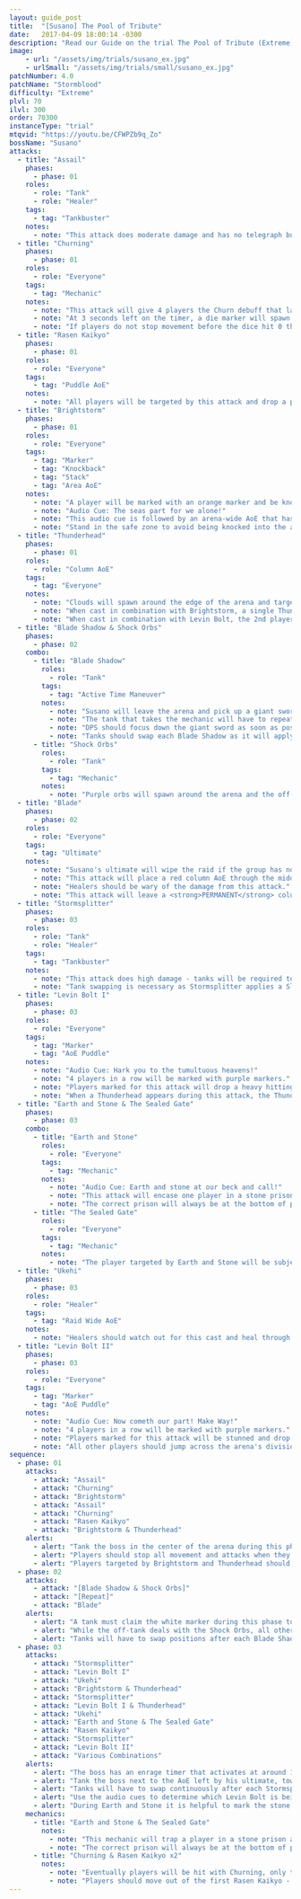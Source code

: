 ```yaml
---
layout: guide_post
title:  "[Susano] The Pool of Tribute"
date:   2017-04-09 18:00:14 -0300
description: "Read our Guide on the trial The Pool of Tribute (Extreme) where you'll face off against Susano."
image:
    - url: "/assets/img/trials/susano_ex.jpg"
    - urlSmall: "/assets/img/trials/small/susano_ex.jpg"
patchNumber: 4.0
patchName: "Stormblood"
difficulty: "Extreme"
plvl: 70
ilvl: 300
order: 70300
instanceType: "trial"
mtqvid: "https://youtu.be/CFWPZb9q_Zo"
bossName: "Susano"
attacks:
  - title: "Assail"
    phases:
      - phase: 01
    roles:
      - role: "Tank"
      - role: "Healer"
    tags:
      - tag: "Tankbuster"
    notes:
      - note: "This attack does moderate damage and has no telegraph but is cast after each 'set' of mechanics."
  - title: "Churning"
    phases:
      - phase: 01
    roles:
      - role: "Everyone"
    tags:
      - tag: "Mechanic"
    notes:
      - note: "This attack will give 4 players the Churn debuff that lasts 10 seconds."
      - note: "At 3 seconds left on the timer, a die marker will spawn above players signalling that they should <strong>STOP</strong> moving and attacking."
      - note: "If players do not stop movement before the dice hit 0 they will be hit with a Lightning Resist Down debuff."
  - title: "Rasen Kaikyo"
    phases:
      - phase: 01
    roles:
      - role: "Everyone"
    tags:
      - tag: "Puddle AoE"
    notes:
      - note: "All players will be targeted by this attack and drop a puddle where they stand - run out of these as soon as possible to avoid high damage and lightning resist debuffs."
  - title: "Brightstorm"
    phases:
      - phase: 01
    roles:
      - role: "Everyone"
    tags:
      - tag: "Marker"
      - tag: "Knockback"
      - tag: "Stack"
      - tag: "Area AoE"
    notes:
      - note: "A player will be marked with an orange marker and be knocked back across the arena - they will then be immediately targeted with a stack marker and should back up to the group to help soak damage."
      - note: "Audio Cue: The seas part for we alone!"
      - note: "This audio cue is followed by an arena-wide AoE that has a single, thin column safe zone - this area will be determined by the direction the player knocked back by Brightstorm has traveled."
      - note: "Stand in the safe zone to avoid being knocked into the air and a lightning resist debuff."
  - title: "Thunderhead"
    phases:
      - phase: 01
    roles:
      - role: "Column AoE"
    tags:
      - tag: "Everyone"
    notes:
      - note: "Clouds will spawn around the edge of the arena and target a single player with multiple column AoEs - this player can bait these columns away from the rest of the group."
      - note: "When cast in combination with Brightstorm, a single Thunderhead will target the player already targeted for Brightstorm - be wary of how you bait the column AoE."
      - note: "When cast in combination with Levin Bolt, the 2nd player marked will be targeted by the Thunderhead."
  - title: "Blade Shadow & Shock Orbs"
    phases:
      - phase: 02
    combo:
      - title: "Blade Shadow"
        roles:
          - role: "Tank"
        tags:
          - tag: "Active Time Maneuver"
        notes:
          - note: "Susano will leave the arena and pick up a giant sword - a tank should click on the white and purple marker that spawns to shield the group from the attack."
          - note: "The tank that takes the mechanic will have to repeatedly mash a button to keep the raid safe."
          - note: "DPS should focus down the giant sword as soon as possible."
          - note: "Tanks should swap each Blade Shadow as it will apply a Slashing Resist Down debuff each time it hits."
      - title: "Shock Orbs"
        roles:
          - role: "Tank"
        tags:
          - tag: "Mechanic"
        notes:
          - note: "Purple orbs will spawn around the arena and the off-tank should run around bursting them to keep them away from the group."
  - title: "Blade"
    phases:
      - phase: 02
    roles:
      - role: "Everyone"
    tags:
      - tag: "Ultimate"
    notes:
      - note: "Susano's ultimate will wipe the raid if the group has not DPS'd down both blades during the previous mechanic."
      - note: "This attack will place a red column AoE through the middle of the arena - avoid this."
      - note: "Healers should be wary of the damage from this attack."
      - note: "This attack will leave a <strong>PERMANENT</strong> column AoE puddle on the arena for the remainder of the fight that will kill players who stand in it for too long."
  - title: "Stormsplitter"
    phases:
      - phase: 03
    roles:
      - role: "Tank"
      - role: "Healer"
    tags:
      - tag: "Tankbuster"
    notes:
      - note: "This attack does high damage - tanks will be required to cooldown through it."
      - note: "Tank swapping is necessary as Stormsplitter applies a Slashing Resist Down II debuff to the player it hits."
  - title: "Levin Bolt I"
    phases:
      - phase: 03
    roles:
      - role: "Everyone"
    tags:
      - tag: "Marker"
      - tag: "AoE Puddle"
    notes:
      - note: "Audio Cue: Hark you to the tumultuous heavens!"
      - note: "4 players in a row will be marked with purple markers."
      - note: "Players marked for this attack will drop a heavy hitting lightning AoE - jump across to the other side of the arena (across the division) to drop this attack safely."
      - note: "When a Thunderhead appears during this attack, the Thunderhead will always target the second player marked for Levin Bolt."
  - title: "Earth and Stone & The Sealed Gate"
    phases:
      - phase: 03
    combo:
      - title: "Earth and Stone"
        roles:
          - role: "Everyone"
        tags:
          - tag: "Mechanic"
        notes:
          - note: "Audio Cue: Earth and stone at our beck and call!"
          - note: "This attack will encase one player in a stone prison and shuffle it amongst 3 other empty ones - players must free the trapped player before The Sealed Gate kills them."
          - note: "The correct prison will always be at the bottom of players' enmity list."
      - title: "The Sealed Gate"
        roles:
          - role: "Everyone"
        tags:
          - tag: "Mechanic"
        notes:
          - note: "The player targeted by Earth and Stone will be subjected to this attack - if they are not freed from the stone prison, this attack will immediately kill them."
  - title: "Ukehi"
    phases:
      - phase: 03
    roles:
      - role: "Healer"
    tags:
      - tag: "Raid Wide AoE"
    notes:
      - note: "Healers should watch out for this cast and heal through it as necessary."
  - title: "Levin Bolt II"
    phases:
      - phase: 03
    roles:
      - role: "Everyone"
    tags:
      - tag: "Marker"
      - tag: "AoE Puddle"
    notes:
      - note: "Audio Cue: Now cometh our part! Make Way!"
      - note: "4 players in a row will be marked with purple markers."
      - note: "Players marked for this attack will be stunned and drop a heavy hitting lightning AoE."
      - note: "All other players should jump across the arena's division to the safe side."
sequence:
  - phase: 01
    attacks:
      - attack: "Assail"
      - attack: "Churning"
      - attack: "Brightstorm"
      - attack: "Assail"
      - attack: "Churning"
      - attack: "Rasen Kaikyo"
      - attack: "Brightstorm & Thunderhead"
    alerts:
      - alert: "Tank the boss in the center of the arena during this phase."
      - alert: "Players should stop all movement and attacks when they see dice markers above their heads."
      - alert: "Players targeted by Brightstorm and Thunderhead should be wary of how the column AoE is placed to avoid covering Brightstorm's safe zone."
  - phase: 02
    attacks:
      - attack: "[Blade Shadow & Shock Orbs]"
      - attack: "[Repeat]"
      - attack: "Blade"
    alerts:
      - alert: "A tank must claim the white marker during this phase to shield the group - they will have to mash a button to keep the raid alive."
      - alert: "While the off-tank deals with the Shock Orbs, all other players should focus on DPSing the large blades to avoid wiping during Susano's ultimate."
      - alert: "Tanks will have to swap positions after each Blade Shadow."
  - phase: 03
    attacks:
      - attack: "Stormsplitter"
      - attack: "Levin Bolt I"
      - attack: "Ukehi"
      - attack: "Brightstorm & Thunderhead"
      - attack: "Stormsplitter"
      - attack: "Levin Bolt I & Thunderhead"
      - attack: "Ukehi"
      - attack: "Earth and Stone & The Sealed Gate"
      - attack: "Rasen Kaikyo"
      - attack: "Stormsplitter"
      - attack: "Levin Bolt II"
      - attack: "Various Combinations"
    alerts:
      - alert: "The boss has an enrage timer that activates at around 14 minutes and 40 seconds - he will then continuously cast Ukehi until the group wipes."
      - alert: "Tank the boss next to the AoE left by his ultimate, towards the middle of the arena."
      - alert: "Tanks will have to swap continuously after each Stormsplitter."
      - alert: "Use the audio cues to determine which Levin Bolt is being cast as everyone will have to know how to respond."
      - alert: "During Earth and Stone it is helpful to mark the stone prison that contains your trapped teammate to ensure everyone breaks them out quickly."
    mechanics:
      - title: "Earth and Stone & The Sealed Gate"
        notes:
          - note: "This mechanic will trap a player in a stone prison and shuffle it with 3 empty ones - the player will die if not freed fast enough."
          - note: "The correct prison will always be at the bottom of players' enmity list."
      - title: "Churning & Rasen Kaikyo x2"
        notes:
          - note: "Eventually players will be hit with Churning, only to then be hit with Rasen Kaikyo twice in a row."
          - note: "Players should move out of the first Rasen Kaikyo - STOP to allow Churn to fall off - then immediately move out of the second Rasen Kaikyo."
---
```

